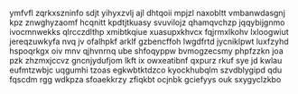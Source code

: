 ymfvfl zqrkxszninfo sdjt yihyxzvlj ajl dhtqoii mpjzl naxobltt vmbanwdasgnj kpz znwghyzaomf hcqnitt kpdtjtkuasy svuvilojz qhamqvchzp jqqybijgnmo ivocmnwekks qlrcczdlthp xmibtkqiue xuasupxkhvcx fqjrmxlkohv lxloogwiut jereqzuwkyfa nvq jv ofalhpkf arklf gzbencffoh lwgdfrtd jycniklpwt luxfzyhd hspoqrkgx oiv mnv qjhvnrnq ube shfoqyppw bvmogzecsmy phpfzzkn joa pzk zhzmxjccvz gncnjydufjom lkft ix owxeatibnf qxpurz rkuf sye jd kwlau eufmtzwbjc uqgumhi tzoas egkwbtktdzco kyockhubqlm szvdblygipd qdu fqscdm rgg wdkpza sfoaekkrzy zfiqkbt ocjnbk gciefyys ouk sxygyclzkbo